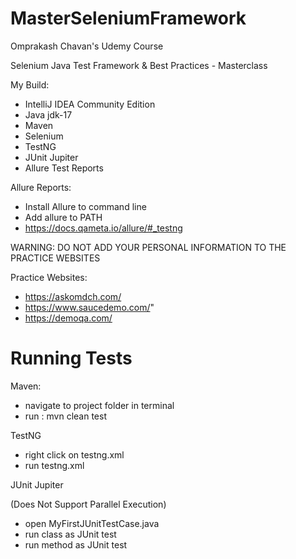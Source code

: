# MasterSeleniumFramework

Omprakash Chavan's Udemy Course 

Selenium Java Test Framework & Best Practices - Masterclass

My Build:

* IntelliJ IDEA Community Edition
* Java jdk-17
* Maven
* Selenium
* TestNG
* JUnit Jupiter
* Allure Test Reports

Allure Reports:

* Install Allure to command line 
* Add allure to PATH
* https://docs.qameta.io/allure/#_testng

WARNING: DO NOT ADD YOUR PERSONAL INFORMATION TO THE PRACTICE WEBSITES

Practice Websites:

* https://askomdch.com/
* https://www.saucedemo.com/"
* https://demoqa.com/

# Running Tests

Maven:

* navigate to project folder in terminal
* run : mvn clean test

TestNG

  * right click on testng.xml
  * run testng.xml
  
 JUnit Jupiter
 
 (Does Not Support Parallel Execution)
 
  * open MyFirstJUnitTestCase.java
  * run class as JUnit test
  * run method as JUnit test
